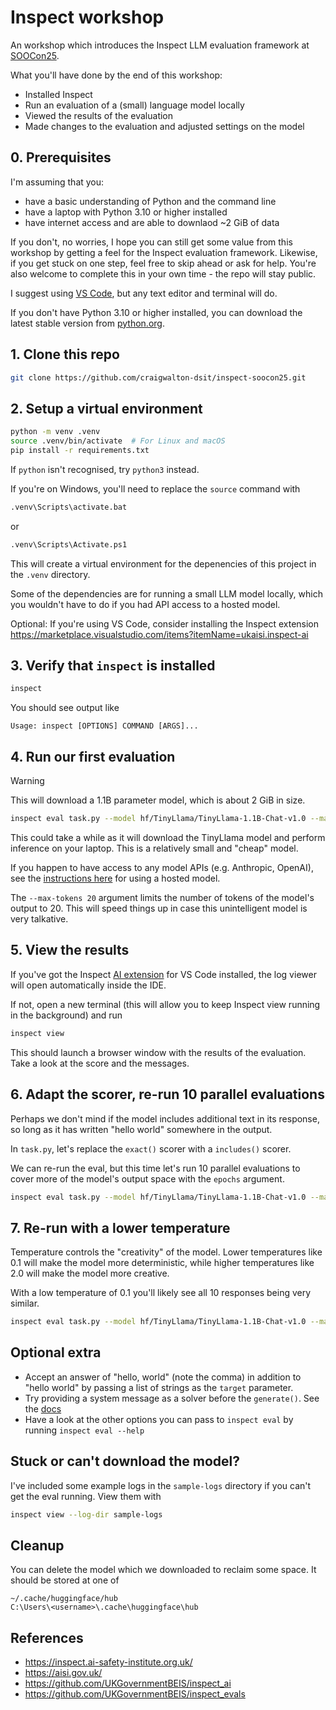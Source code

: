 # Inspect workshop

An workshop which introduces the Inspect LLM evaluation framework at
[SOOCon25](https://stateofopencon.com/).

What you'll have done by the end of this workshop:

* Installed Inspect
* Run an evaluation of a (small) language model locally
* Viewed the results of the evaluation
* Made changes to the evaluation and adjusted settings on the model

## 0. Prerequisites

I'm assuming that you:
* have a basic understanding of Python and the command line
* have a laptop with Python 3.10 or higher installed
* have internet access and are able to downlaod ~2 GiB of data

If you don't, no worries, I hope you can still get some value from this workshop by
getting a feel for the Inspect evaluation framework. Likewise, if you get stuck on one
step, feel free to skip ahead or ask for help. You're also welcome to complete this in
your own time - the repo will stay public.

I suggest using [VS Code](https://code.visualstudio.com/), but any text editor and
terminal will do.

If you don't have Python 3.10 or higher installed, you can download the latest stable
version from [python.org](https://www.python.org/downloads/).

## 1. Clone this repo

```sh
git clone https://github.com/craigwalton-dsit/inspect-soocon25.git
```

## 2. Setup a virtual environment

```sh
python -m venv .venv
source .venv/bin/activate  # For Linux and macOS
pip install -r requirements.txt
```

If `python` isn't recognised, try `python3` instead.

If you're on Windows, you'll need to replace the `source` command with

```sh
.venv\Scripts\activate.bat
```

or

```sh
.venv\Scripts\Activate.ps1
```

This will create a virtual environment for the depenencies of this project in the
`.venv` directory.

Some of the dependencies are for running a small LLM model locally, which you wouldn't
have to do if you had API access to a hosted model.

Optional: If you're using VS Code, consider installing the Inspect extension
https://marketplace.visualstudio.com/items?itemName=ukaisi.inspect-ai

## 3. Verify that `inspect` is installed

```sh
inspect
```

You should see output like

```raw
Usage: inspect [OPTIONS] COMMAND [ARGS]...
```

## 4. Run our first evaluation

> [!WARNING]  
> This will download a 1.1B parameter model, which is about 2 GiB in size. 

```sh
inspect eval task.py --model hf/TinyLlama/TinyLlama-1.1B-Chat-v1.0 --max-tokens 20
```

This could take a while as it will download the TinyLlama model and perform inference on
your laptop. This is a relatively small and "cheap" model.

If you happen to have access to any model APIs (e.g. Anthropic, OpenAI), see the
[instructions here](https://inspect.ai-safety-institute.org.uk/models.html) for using a
hosted model.

The `--max-tokens 20` argument limits the number of tokens of the model's output to 20.
This will speed things up in case this unintelligent model is very talkative.

## 5. View the results

If you've got the Inspect [AI
extension](https://marketplace.visualstudio.com/items?itemName=ukaisi.inspect-ai) for VS
Code installed, the log viewer will open automatically inside the IDE.

If not, open a new terminal (this will allow you to keep Inspect view running in the
background) and run

```sh
inspect view
```

This should launch a browser window with the results of the evaluation. Take a look at
the score and the messages.

## 6. Adapt the scorer, re-run 10 parallel evaluations

Perhaps we don't mind if the model includes additional text in its response, so long as
it has written "hello world" somewhere in the output.

In `task.py`, let's replace the `exact()` scorer with a `includes()` scorer.

We can re-run the eval, but this time let's run 10 parallel evaluations to cover more of
the model's output space with the `epochs` argument.

```sh
inspect eval task.py --model hf/TinyLlama/TinyLlama-1.1B-Chat-v1.0 --max-tokens 20 --epochs 10
```

## 7. Re-run with a lower temperature

Temperature controls the "creativity" of the model. Lower temperatures like 0.1 will
make the model more deterministic, while higher temperatures like 2.0 will make the
model more creative.

With a low temperature of 0.1 you'll likely see all 10 responses being very similar.

```sh
inspect eval task.py --model hf/TinyLlama/TinyLlama-1.1B-Chat-v1.0 --max-tokens 20 --epochs 10 --temperature 0.1
```

## Optional extra

* Accept an answer of "hello, world" (note the comma) in addition to "hello world" by
  passing a list of strings as the `target` parameter.
* Try providing a system message as a solver before the `generate()`. See the
  [docs](https://inspect.ai-safety-institute.org.uk/solvers.html#built-in-solvers)
* Have a look at the other options you can pass to `inspect eval` by running `inspect
  eval --help`

## Stuck or can't download the model?

I've included some example logs in the `sample-logs` directory if you can't get the eval
running. View them with

```sh
inspect view --log-dir sample-logs
```

## Cleanup

You can delete the model which we downloaded to reclaim some space. It should be stored
at one of

```raw
~/.cache/huggingface/hub
C:\Users\<username>\.cache\huggingface\hub
```

## References

* https://inspect.ai-safety-institute.org.uk/
* https://aisi.gov.uk/
* https://github.com/UKGovernmentBEIS/inspect_ai
* https://github.com/UKGovernmentBEIS/inspect_evals
